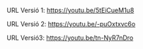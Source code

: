 URL Versió 1: https://youtu.be/5tEiCueM1u8

URL Versió 2: https://youtu.be/-puOxtxvc6o

URL Versió3: https://youtu.be/tn-NyR7nDro
